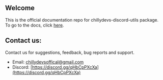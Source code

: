 ## Welcome 
This is the official documentation repo for chillydevs-discord-utils package. To go to the docs, click [here](https://discord-utils.chillydevs.repl.co/).
## Contact us:
Contact us for suggestions, feedback, bug reports and support.  
- Email: chillydevsoffical@gmail.com
- Discord: [https://discord.gg/qHbCpPXcXa](https://discord.gg/qHbCpPXcXa)

